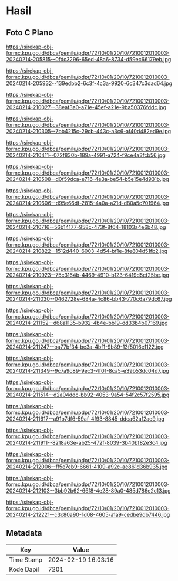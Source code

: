 # Hasil

## Foto C Plano

https://sirekap-obj-formc.kpu.go.id/dbca/pemilu/pdpr/72/10/01/20/10/7210012010003-20240214-205815--0fdc3296-65ed-48a6-8734-d59ec66179eb.jpg

https://sirekap-obj-formc.kpu.go.id/dbca/pemilu/pdpr/72/10/01/20/10/7210012010003-20240214-205932--139edbb2-6c3f-4c3a-9920-6c347c3dad64.jpg

https://sirekap-obj-formc.kpu.go.id/dbca/pemilu/pdpr/72/10/01/20/10/7210012010003-20240214-210027--38eaf3a0-a71e-45ef-a21e-9ba50376fddc.jpg

https://sirekap-obj-formc.kpu.go.id/dbca/pemilu/pdpr/72/10/01/20/10/7210012010003-20240214-210305--7bb4215c-29cb-443c-a3c6-af40d482ed9e.jpg

https://sirekap-obj-formc.kpu.go.id/dbca/pemilu/pdpr/72/10/01/20/10/7210012010003-20240214-210411--072f830b-189a-4991-a724-f9ce4a3fcb56.jpg

https://sirekap-obj-formc.kpu.go.id/dbca/pemilu/pdpr/72/10/01/20/10/7210012010003-20240214-210508--d0f59dca-e716-4e3a-be54-b5e15e4d931b.jpg

https://sirekap-obj-formc.kpu.go.id/dbca/pemilu/pdpr/72/10/01/20/10/7210012010003-20240214-210606--d95e66df-2815-4a0a-a21d-d80a5c701964.jpg

https://sirekap-obj-formc.kpu.go.id/dbca/pemilu/pdpr/72/10/01/20/10/7210012010003-20240214-210716--56b14177-958c-473f-8f64-18103a4e6b48.jpg

https://sirekap-obj-formc.kpu.go.id/dbca/pemilu/pdpr/72/10/01/20/10/7210012010003-20240214-210822--1512d440-6003-4d54-bf1e-8fe804d51fb2.jpg

https://sirekap-obj-formc.kpu.go.id/dbca/pemilu/pdpr/72/10/01/20/10/7210012010003-20240214-210923--75c3164b-4469-4910-b123-6419d5cf25be.jpg

https://sirekap-obj-formc.kpu.go.id/dbca/pemilu/pdpr/72/10/01/20/10/7210012010003-20240214-211030--0462728e-684a-4c86-bb43-770c6a79dc67.jpg

https://sirekap-obj-formc.kpu.go.id/dbca/pemilu/pdpr/72/10/01/20/10/7210012010003-20240214-211152--d68a1135-b932-4b4e-bb19-dd33b4b07169.jpg

https://sirekap-obj-formc.kpu.go.id/dbca/pemilu/pdpr/72/10/01/20/10/7210012010003-20240214-211247--ba77bf34-be3a-4bf1-9b89-13f5016e1122.jpg

https://sirekap-obj-formc.kpu.go.id/dbca/pemilu/pdpr/72/10/01/20/10/7210012010003-20240214-211349--9c7a9c89-9ec3-4f01-8ca5-e39b53dc04d7.jpg

https://sirekap-obj-formc.kpu.go.id/dbca/pemilu/pdpr/72/10/01/20/10/7210012010003-20240214-211514--d2a04ddc-bb92-4053-9a54-54f2c57f2595.jpg

https://sirekap-obj-formc.kpu.go.id/dbca/pemilu/pdpr/72/10/01/20/10/7210012010003-20240214-211617--a91b7df6-59af-4f93-8845-ddca62af2ae9.jpg

https://sirekap-obj-formc.kpu.go.id/dbca/pemilu/pdpr/72/10/01/20/10/7210012010003-20240214-211911--8218a63e-ab25-472f-8039-3b40bf82e3c4.jpg

https://sirekap-obj-formc.kpu.go.id/dbca/pemilu/pdpr/72/10/01/20/10/7210012010003-20240214-212006--ff5e7eb9-6661-4109-a92c-ae861d36b935.jpg

https://sirekap-obj-formc.kpu.go.id/dbca/pemilu/pdpr/72/10/01/20/10/7210012010003-20240214-212103--3bb92b62-66f8-4e28-89a0-485d786e2c13.jpg

https://sirekap-obj-formc.kpu.go.id/dbca/pemilu/pdpr/72/10/01/20/10/7210012010003-20240214-212221--c3c80a90-1d08-4605-a1a9-cedbe9db7446.jpg


## Metadata

| Key        | Value               |
| ---------- | ------------------- |
| Time Stamp | 2024-02-19 16:03:16 |
| Kode Dapil | 7201                |



